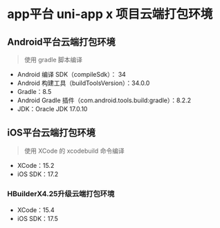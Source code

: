 # app平台 uni-app x 项目云端打包环境  

## Android平台云端打包环境  

> 使用 gradle 脚本编译  

- Android 编译 SDK（compileSdk）： 34  
- Android 构建工具（buildToolsVersion）：34.0.0  
- Gradle：8.5  
- Android Gradle 插件（com.android.tools.build:gradle）：8.2.2  
- JDK：Oracle JDK 17.0.10  

## iOS平台云端打包环境  

> 使用 XCode 的 xcodebuild 命令编译  

- XCode：15.2  
- iOS SDK：17.2  

### HBuilderX4.25升级云端打包环境

- XCode：15.4  
- iOS SDK：17.5  

